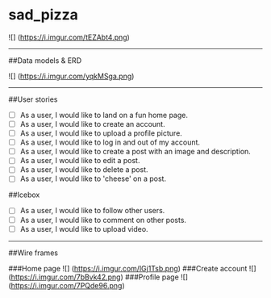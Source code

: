 # sad_pizza
![] (https://i.imgur.com/tEZAbt4.png)
________________________________________
##Data models & ERD

![] (https://i.imgur.com/yqkMSga.png)
________________________________________
##User stories

- [ ] As a user, I would like to land on a fun home page.
- [ ] As a user, I would like to create an account.
- [ ] As a user, I would like to upload a profile picture.
- [ ] As a user, I would like to log in and out of my account.
- [ ] As a user, I would like to create a post with an image and description.
- [ ] As a user, I would like to edit a post.
- [ ] As a user, I would like to delete a post.
- [ ] As a user, I would like to 'cheese' on a post.

##Icebox

- [ ] As a user, I would like to follow other users.
- [ ] As a user, I would like to comment on other posts.
- [ ] As a user, I would like to upload video.

________________________________________
##Wire frames

###Home page
![] (https://i.imgur.com/lGj1Tsb.png)
###Create account
![] (https://i.imgur.com/7bBvk42.png)
###Profile page
![] (https://i.imgur.com/7PQde96.png)
